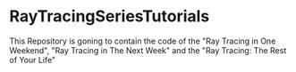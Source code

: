 # RayTracingSeriesTutorials
This Repository is goning to contain the code of the "Ray Tracing in One Weekend", "Ray Tracing in The Next Week" and the "Ray Tracing: The Rest of Your Life" 
